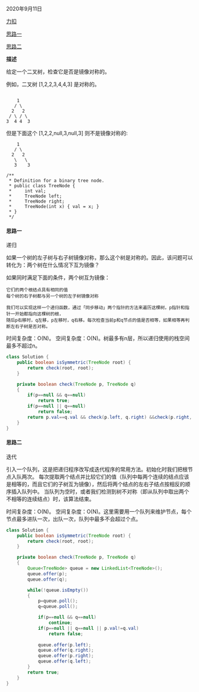 2020年9月11日

[力扣](https://leetcode-cn.com/problems/symmetric-tree/solution/dui-cheng-er-cha-shu-by-leetcode-solution/)

[思路一](#思路一)

[思路二](#思路二)

**描述**

给定一个二叉树，检查它是否是镜像对称的。

例如，二叉树 [1,2,2,3,4,4,3] 是对称的。
```

    1
   / \
  2   2
 / \ / \
3  4 4  3
```
但是下面这个 [1,2,2,null,3,null,3] 则不是镜像对称的:
```
    1
   / \
  2   2
   \   \
   3    3
```
```
/**
 * Definition for a binary tree node.
 * public class TreeNode {
 *     int val;
 *     TreeNode left;
 *     TreeNode right;
 *     TreeNode(int x) { val = x; }
 * }
 */
```
#### 思路一

递归

如果一个树的左子树与右子树镜像对称，那么这个树是对称的。因此，该问题可以转化为：两个树在什么情况下互为镜像？

如果同时满足下面的条件，两个树互为镜像：
```
它们的两个根结点具有相同的值
每个树的右子树都与另一个树的左子树镜像对称
```

```
我们可以实现这样一个递归函数，通过「同步移动」两个指针的方法来遍历这棵树，p指针和指针一开始都指向这棵树的根，
随后p右移时，q左移，p左移时，q右移。每次检查当前p和q节点的值是否相等，如果相等再判断左右子树是否对称。
```
时间复杂度：O(N)。
空间复杂度：O(N)。树最多有n层，所以递归使用的栈空间最多不超过n。
```java
class Solution {
    public boolean isSymmetric(TreeNode root) {
        return check(root, root);
    }

    private boolean check(TreeNode p, TreeNode q)
    {
        if(p==null && q==null)
            return true;
        if(p==null || q==null)
            return false;
        return p.val==q.val && check(p.left, q.right) &&check(p.right, q.left);
    }
}
```

#### 思路二

迭代

引入一个队列，这是把递归程序改写成迭代程序的常用方法。初始化时我们把根节点入队两次。
每次提取两个结点并比较它们的值（队列中每两个连续的结点应该是相等的，而且它们的子树互为镜像），然后将两个结点的左右子结点按相反的顺序插入队列中。
当队列为空时，或者我们检测到树不对称（即从队列中取出两个不相等的连续结点）时，该算法结束。

时间复杂度：O(N)。
空间复杂度：O(N)。这里需要用一个队列来维护节点，每个节点最多进队一次，出队一次，队列中最多不会超过个点。
```java
class Solution {
    public boolean isSymmetric(TreeNode root) {
        return check(root, root);
    }

    private boolean check(TreeNode p, TreeNode q)
    {
        Queue<TreeNode> queue = new LinkedList<TreeNode>();
        queue.offer(p);
        queue.offer(q);

        while(!queue.isEmpty())
        {
            p=queue.poll();
            q=queue.poll();

            if(p==null && q==null)
                continue;
            if(p==null || q==null || p.val!=q.val)
                return false;
            
            queue.offer(p.left);
            queue.offer(q.right);
            queue.offer(p.right);
            queue.offer(q.left);
        }
        return true;
    }
}
```
